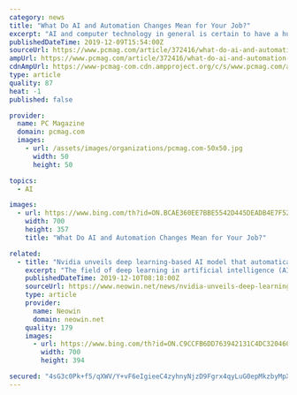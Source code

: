 ```yaml
---
category: news
title: "What Do AI and Automation Changes Mean for Your Job?"
excerpt: "AI and computer technology in general is certain to have a huge impact on the future of work, and rather than replacing jobs, technology is much more likely to change them. But the big concern is not the quantity of jobs, but rather the quality of the jobs in the future, particularly for less educated workers. That was the big message from MIT ..."
publishedDateTime: 2019-12-09T15:54:00Z
sourceUrl: https://www.pcmag.com/article/372416/what-do-ai-and-automation-changes-mean-for-your-job
ampUrl: https://www.pcmag.com/article/372416/what-do-ai-and-automation-changes-mean-for-your-job?amp=1
cdnAmpUrl: https://www-pcmag-com.cdn.ampproject.org/c/s/www.pcmag.com/article/372416/what-do-ai-and-automation-changes-mean-for-your-job?amp=1
type: article
quality: 87
heat: -1
published: false

provider:
  name: PC Magazine
  domain: pcmag.com
  images:
    - url: /assets/images/organizations/pcmag.com-50x50.jpg
      width: 50
      height: 50

topics:
  - AI

images:
  - url: https://www.bing.com/th?id=ON.BCAE360EE7BBE5542D445DEADB4E7F52
    width: 700
    height: 357
    title: "What Do AI and Automation Changes Mean for Your Job?"

related:
  - title: "Nvidia unveils deep learning-based AI model that automatically choreographs music"
    excerpt: "The field of deep learning in artificial intelligence (AI) is one in which advancements are continuously being made. Nvidia has conducted various researches in this regard in the recent past. Earlier this month, the firm teamed up with Hackster to introduce the AI at the Edge challenge. Participants in the upcoming challenge were noted to be ..."
    publishedDateTime: 2019-12-10T08:18:00Z
    sourceUrl: https://www.neowin.net/news/nvidia-unveils-deep-learning-based-ai-model-that-automatically-choreographs-music
    type: article
    provider:
      name: Neowin
      domain: neowin.net
    quality: 179
    images:
      - url: https://www.bing.com/th?id=ON.C9CCFB6DD763942131C4DC320460E9B2
        width: 700
        height: 394

secured: "4sG3c0Pk+f5/qXWV/Y+vF6eIgieeC4zyhnyNjzD9Fgrx4qyLuG0epMkzbyMpXgiTxme1Ce17HvYaeJ6q/7u8BF7nq2Upt8g4W9zFVOQ2CJesJPIEZNNctTRPRD4aNUVGyukWAEb0NnBnkzdgHRc+zjGySTVsukdEXm+kdOSSFop9tjEx43Y8NGkfmyF2b1PNz0hVVZg6KM+1QiLnNO/jq+phwGnbkzzO01ooW9ab031wNPeSSlRdrb6o2EAubPd74gCvtpp1hhyQKZgo00+XXQ==;G3ITiBtON3kyMyte2x+KrQ=="
---
```


